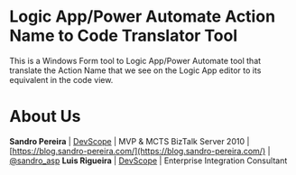 # Logic App/Power Automate Action Name to Code Translator Tool
This is a Windows Form tool to Logic App/Power Automate tool that translate the Action Name that we see on the Logic App editor to its equivalent in the code view. 

# About Us
**Sandro Pereira** | [DevScope](http://www.devscope.net/) | MVP & MCTS BizTalk Server 2010 | [https://blog.sandro-pereira.com/](https://blog.sandro-pereira.com/) | [@sandro_asp](https://twitter.com/sandro_asp)
**Luis Rigueira** | [DevScope](http://www.devscope.net/) | Enterprise Integration Consultant
